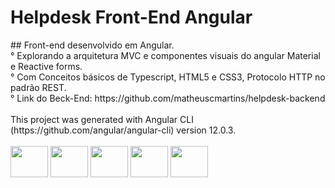 # Helpdesk Front-End Angular
<div>
## Front-end desenvolvido em Angular.<br>
° Explorando a arquitetura MVC e componentes visuais do angular Material e Reactive forms.<br>
° Com Conceitos básicos de Typescript, HTML5 e CSS3, Protocolo HTTP no padrão REST. <br>
° Link do Beck-End: https://github.com/matheuscmartins/helpdesk-backend
  <br><br>
This project was generated with Angular CLI (https://github.com/angular/angular-cli) version 12.0.3.<br>
</div>

<div style="display: inline_block"><br>
<img align="center" height="50" width="60" src="https://cdn.jsdelivr.net/gh/devicons/devicon/icons/java/java-original-wordmark.svg" />
<img align="center" height="50" width="60" src="https://cdn.jsdelivr.net/gh/devicons/devicon/icons/angularjs/angularjs-original.svg" />
<img align="center" height="50" width="60" src="https://cdn.jsdelivr.net/gh/devicons/devicon/icons/mysql/mysql-original-wordmark.svg" />
<img align="center" height="50" width="60" src="https://cdn.jsdelivr.net/gh/devicons/devicon/icons/css3/css3-plain-wordmark.svg" />
<img align="center" height="50" width="60" src="https://cdn.jsdelivr.net/gh/devicons/devicon/icons/typescript/typescript-original.svg" />
</div>
